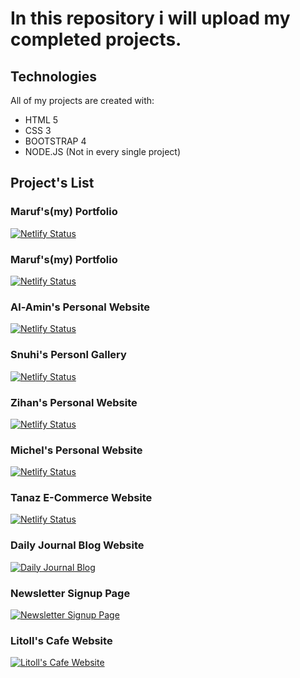 # In this repository i will upload my completed projects.

## Technologies
All of my projects are created with:
* HTML 5
* CSS 3
* BOOTSTRAP 4
* NODE.JS (Not in every single project)

## Project's List
### Maruf's(my) Portfolio 
[![Netlify Status](https://api.netlify.com/api/v1/badges/fa3ff0e7-c0ff-4452-bbae-539409ff37f5/deploy-status)](https://illegal-weirdomino.app/)

### Maruf's(my) Portfolio
[![Netlify Status](https://api.netlify.com/api/v1/badges/92aa5b2d-d5e4-452a-a62d-a201f35c248e/deploy-status)](https://illegal-potato.netlify.app/)

### Al-Amin's Personal Website 
[![Netlify Status](https://api.netlify.com/api/v1/badges/5703a083-de30-4339-a3c8-df887f362935/deploy-status)](https://mandalorian-spyder.netlify.app/)

### Snuhi's Personl Gallery
[![Netlify Status](https://api.netlify.com/api/v1/badges/f28fd2b0-b1a2-4e76-9e61-f3557035391e/deploy-status)](https://snuhi.netlify.app/)

### Zihan's Personal Website 
[![Netlify Status](https://api.netlify.com/api/v1/badges/74fb61bc-b9ed-40af-b2c0-8c91bd234aa3/deploy-status)](https://zihan.netlify.app/)

### Michel's Personal Website
[![Netlify Status](https://api.netlify.com/api/v1/badges/e8ee766f-1dd2-4441-be4b-6bc196d154c1/deploy-status)](https://michelg.netlify.app/)

### Tanaz E-Commerce Website
[![Netlify Status](https://api.netlify.com/api/v1/badges/82271d2d-9c11-4711-adea-18b2daf64b49/deploy-status)](https://tanaz.netlify.app/)

### Daily Journal Blog Website
[![Daily Journal Blog](https://img.shields.io/badge/Heroku-Deployed-success)](https://dailyjournal-blog.herokuapp.com/)

### Newsletter Signup Page
[![Newsletter Signup Page](https://img.shields.io/badge/Heroku-Deployed-success)](https://subscribe-marufs-newsletter.herokuapp.com/)

### Litoll's Cafe Website
[![Litoll's Cafe Website](https://img.shields.io/badge/Turbo-Deployed-success)](https://restaurent-d4n60a.turbo360-vertex.com/)
